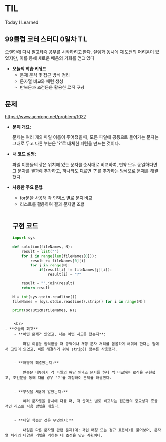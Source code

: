 # TIL
Today I Learned


## **99클럽 코테 스터디 0일차 TIL**

오랜만에 다시 알고리즘 공부를 시작하려고 한다. 설렘과 동시에 재 도전의 어려움이 있었지만, 이를 통해 새로운 배움의 기회를 얻고 있다

- **오늘의 학습 키워드**
    - 문제 분석 및 접근 방식 정리
    - 문자열 비교와 패턴 생성
    - 반복문과 조건문을 활용한 로직 구성
    

## 문제 

https://www.acmicpc.net/problem/1032 

- **문제 개요:**
    
    문제는 여러 개의 파일 이름이 주어졌을 때, 모든 파일에 공통으로 들어가는 문자는 그대로 두고 다른 부분은 '?'로 대체한 패턴을 만드는 것이다.
    

- **내 코드 설명:**
    
    파일 이름들의 같은 위치에 있는 문자를 순서대로 비교하여, 만약 모두 동일하다면 그 문자를 결과에 추가하고, 하나라도 다르면 '?'를 추가하는 방식으로 문제를 해결했다.
    

- **사용한 주요 문법:**
    - for문을 사용해 각 인덱스 별로 문자 비교
    - 리스트를 활용하여 결과 문자열 조합
    
    <br>

    ## 구현 코드
    ```python
    import sys

    def solution(fileNames, N):
        result = list("")
        for i in range(len(fileNames[0])):
            result += fileNames[0][i]
            for j in range(N):
                if(result[i] != fileNames[j][i]):
                    result[i] = "?"

        result = "".join(result)
        return result

    N = int(sys.stdin.readline())
    fileNames = [sys.stdin.readline().strip() for i in range(N)]

    print(solution(fileNames, N))
```

    <br>
- **오늘의 회고**
    - **어떤 문제가 있었고, 나는 어떤 시도를 했는지**:
        
        파일 이름을 입력받을 때 공백이나 개행 문자 처리를 꼼꼼하게 해줘야 한다는 점에서 고민이 있었고, 이를 해결하기 위해 strip() 함수를 사용했다.
        
    
    - **어떻게 해결했는지:**
        
        반복문 내부에서 각 파일의 해당 인덱스 문자를 하나 씩 비교하는 로직을 구현했고, 조건문을 통해 다를 경우 '?'를 지정하여 문제를 해결했다.
        
    
    - **무엇을 새롭게 알았는지:**
        
        여러 문자열을 동시에 다룰 때, 각 인덱스 별로 비교하는 접근법의 중요성과 효율적인 리스트 사용 방법을 배웠다.
        
    
    - **내일 학습할 것은 무엇인지:**
        
        내일은 다른 문자열 관련 문제(예: 패턴 매칭 또는 정규 표현식)를 풀어보며, 문자열 처리의 다양한 기법을 익히는 데 초점을 맞출 계획이다.